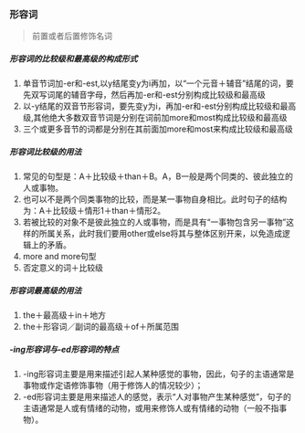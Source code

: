 ### 形容词
> 前置或者后置修饰名词  

##### 形容词的比较级和最高级的构成形式
1. 单音节词加-er和-est,以y结尾变y为i再加，以“一个元音＋辅音”结尾的词，要先双写词尾的辅音字母，然后再加-er和-est分别构成比较级和最高级  
2. 以-y结尾的双音节形容词，要先变y为i，再加-er和-est分别构成比较级和最高级,其他绝大多数双音节词是分别在词前加more和most构成比较级和最高级  
3. 三个或更多音节的词都是分别在其前面加more和most来构成比较级和最高级  

##### 形容词比较级的用法
1. 常见的句型是：A＋比较级＋than＋B。A，B一般是两个同类的、彼此独立的人或事物。
2. 也可以不是两个同类事物的比较，而是某一事物自身相比。此时句子的结构为：A＋比较级＋情形1＋than＋情形2。
3. 若被比较的对象不是彼此独立的人或事物，而是具有“一事物包含另一事物”这样的所属关系，此时我们要用other或else将其与整体区别开来，以免造成逻辑上的矛盾。
4. more and more句型
5. 否定意义的词＋比较级

##### 形容词最高级的用法
1. the＋最高级＋in＋地方
2. the＋形容词／副词的最高级＋of＋所属范围

##### -ing形容词与-ed形容词的特点

1. -ing形容词主要是用来描述引起人某种感觉的事物，因此，句子的主语通常是事物或作定语修饰事物（用于修饰人的情况较少）；
2. -ed形容词主要是用来描述人的感觉，表示“人对事物产生某种感觉”，句子的主语通常是人或有情绪的动物，或用来修饰人或有情绪的动物（一般不指事物）。